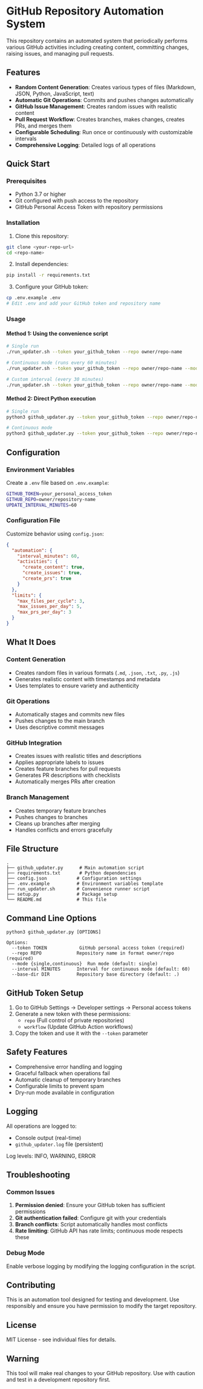 # GitHub Repository Automation System

This repository contains an automated system that periodically performs various GitHub activities including creating content, committing changes, raising issues, and managing pull requests.

## Features

- **Random Content Generation**: Creates various types of files (Markdown, JSON, Python, JavaScript, text)
- **Automatic Git Operations**: Commits and pushes changes automatically
- **GitHub Issue Management**: Creates random issues with realistic content
- **Pull Request Workflow**: Creates branches, makes changes, creates PRs, and merges them
- **Configurable Scheduling**: Run once or continuously with customizable intervals
- **Comprehensive Logging**: Detailed logs of all operations

## Quick Start

### Prerequisites

- Python 3.7 or higher
- Git configured with push access to the repository
- GitHub Personal Access Token with repository permissions

### Installation

1. Clone this repository:
```bash
git clone <your-repo-url>
cd <repo-name>
```

2. Install dependencies:
```bash
pip install -r requirements.txt
```

3. Configure your GitHub token:
```bash
cp .env.example .env
# Edit .env and add your GitHub token and repository name
```

### Usage

#### Method 1: Using the convenience script

```bash
# Single run
./run_updater.sh --token your_github_token --repo owner/repo-name

# Continuous mode (runs every 60 minutes)
./run_updater.sh --token your_github_token --repo owner/repo-name --mode continuous

# Custom interval (every 30 minutes)
./run_updater.sh --token your_github_token --repo owner/repo-name --mode continuous --interval 30
```

#### Method 2: Direct Python execution

```bash
# Single run
python3 github_updater.py --token your_github_token --repo owner/repo-name

# Continuous mode
python3 github_updater.py --token your_github_token --repo owner/repo-name --mode continuous --interval 60
```

## Configuration

### Environment Variables

Create a `.env` file based on `.env.example`:

```bash
GITHUB_TOKEN=your_personal_access_token
GITHUB_REPO=owner/repository-name
UPDATE_INTERVAL_MINUTES=60
```

### Configuration File

Customize behavior using `config.json`:

```json
{
  "automation": {
    "interval_minutes": 60,
    "activities": {
      "create_content": true,
      "create_issues": true,
      "create_prs": true
    }
  },
  "limits": {
    "max_files_per_cycle": 3,
    "max_issues_per_day": 5,
    "max_prs_per_day": 3
  }
}
```

## What It Does

### Content Generation
- Creates random files in various formats (`.md`, `.json`, `.txt`, `.py`, `.js`)
- Generates realistic content with timestamps and metadata
- Uses templates to ensure variety and authenticity

### Git Operations
- Automatically stages and commits new files
- Pushes changes to the main branch
- Uses descriptive commit messages

### GitHub Integration
- Creates issues with realistic titles and descriptions
- Applies appropriate labels to issues
- Creates feature branches for pull requests
- Generates PR descriptions with checklists
- Automatically merges PRs after creation

### Branch Management
- Creates temporary feature branches
- Pushes changes to branches
- Cleans up branches after merging
- Handles conflicts and errors gracefully

## File Structure

```
.
├── github_updater.py      # Main automation script
├── requirements.txt       # Python dependencies
├── config.json           # Configuration settings
├── .env.example          # Environment variables template
├── run_updater.sh        # Convenience runner script
├── setup.py              # Package setup
└── README.md             # This file
```

## Command Line Options

```
python3 github_updater.py [OPTIONS]

Options:
  --token TOKEN            GitHub personal access token (required)
  --repo REPO             Repository name in format owner/repo (required)
  --mode {single,continuous}  Run mode (default: single)
  --interval MINUTES      Interval for continuous mode (default: 60)
  --base-dir DIR          Repository base directory (default: .)
```

## GitHub Token Setup

1. Go to GitHub Settings → Developer settings → Personal access tokens
2. Generate a new token with these permissions:
   - `repo` (Full control of private repositories)
   - `workflow` (Update GitHub Action workflows)
3. Copy the token and use it with the `--token` parameter

## Safety Features

- Comprehensive error handling and logging
- Graceful fallback when operations fail
- Automatic cleanup of temporary branches
- Configurable limits to prevent spam
- Dry-run mode available in configuration

## Logging

All operations are logged to:
- Console output (real-time)
- `github_updater.log` file (persistent)

Log levels: INFO, WARNING, ERROR

## Troubleshooting

### Common Issues

1. **Permission denied**: Ensure your GitHub token has sufficient permissions
2. **Git authentication failed**: Configure git with your credentials
3. **Branch conflicts**: Script automatically handles most conflicts
4. **Rate limiting**: GitHub API has rate limits; continuous mode respects these

### Debug Mode

Enable verbose logging by modifying the logging configuration in the script.

## Contributing

This is an automation tool designed for testing and development. Use responsibly and ensure you have permission to modify the target repository.

## License

MIT License - see individual files for details.

## Warning

This tool will make real changes to your GitHub repository. Use with caution and test in a development repository first.

